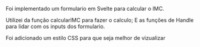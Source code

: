 Foi implementado um formulario em Svelte para calcular o IMC.

Utilizei da função calcularIMC para fazer o calculo;
E as funções de Handle para lidar com os inputs dos formulario.

Foi adicionado um estilo CSS para que seja melhor de vizualizar
